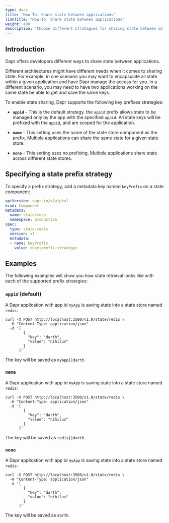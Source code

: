 ```yaml
---
type: docs
title: "How-To: Share state between applications"
linkTitle: "How-To: Share state between applications"
weight: 400
description: "Choose different strategies for sharing state between different applications"
---
```


## Introduction

Dapr offers developers different ways to share state between applications.

Different architectures might have different needs when it comes to sharing state. For example, in one scenario you may want to encapsulate all state within a given application and have Dapr manage the access for you. In a different scenario, you may need to have two applications working on the same state be able to get and save the same keys.

To enable state sharing, Dapr supports the following key prefixes strategies:

* **`appid`** - This is the default strategy. the `appid` prefix allows state to be managed only by the app with the specified `appid`. All state keys will be prefixed with the `appid`, and are scoped for the application.

* **`name`** - This setting uses the name of the state store component as the prefix. Multiple applications can share the same state for a given state store.

* **`none`** - This setting uses no prefixing. Multiple applications share state across different state stores.

## Specifying a state prefix strategy

To specify a prefix strategy, add a metadata key named `keyPrefix` on a state component:

```yaml
apiVersion: dapr.io/v1alpha1
kind: Component
metadata:
  name: statestore
  namespace: production
spec:
  type: state.redis
  version: v1
  metadata:
  - name: keyPrefix
    value: <key-prefix-strategy>
```

## Examples

The following examples will show you how state retrieval looks like with each of the supported prefix strategies:

### `appid` (default)

A Dapr application with app id `myApp` is saving state into a state store named `redis`:

```shell
curl -X POST http://localhost:3500/v1.0/state/redis \
  -H "Content-Type: application/json"
  -d '[
        {
          "key": "darth",
          "value": "nihilus"
        }
      ]'
```

The key will be saved as `myApp||darth`.

### `name`

A Dapr application with app id `myApp` is saving state into a state store named `redis`:

```shell
curl -X POST http://localhost:3500/v1.0/state/redis \
  -H "Content-Type: application/json"
  -d '[
        {
          "key": "darth",
          "value": "nihilus"
        }
      ]'
```

The key will be saved as `redis||darth`.

### `none`

A Dapr application with app id `myApp` is saving state into a state store named `redis`:

```shell
curl -X POST http://localhost:3500/v1.0/state/redis \
  -H "Content-Type: application/json"
  -d '[
        {
          "key": "darth",
          "value": "nihilus"
        }
      ]'
```

The key will be saved as `darth`.

